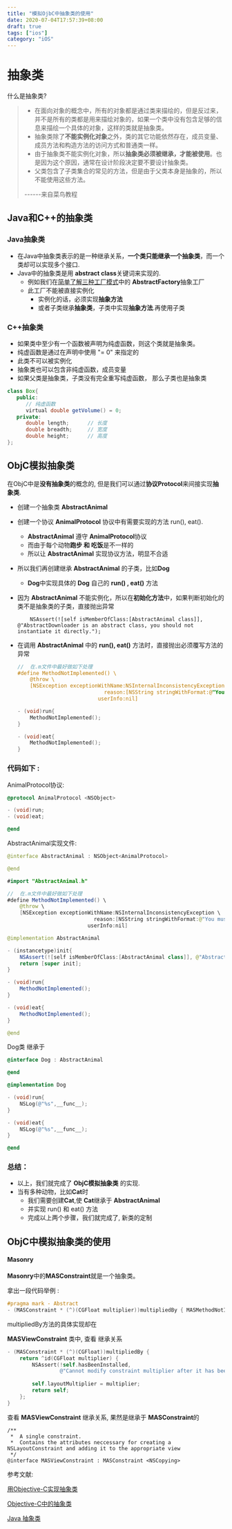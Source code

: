 ```yaml
---
title: "模拟OjbC中抽象类的使用"
date: 2020-07-04T17:57:39+08:00
draft: true
tags: ["ios"]
category: "iOS"
---
```


# 抽象类

什么是抽象类?

> - 在面向对象的概念中，所有的对象都是通过类来描绘的，但是反过来，并不是所有的类都是用来描绘对象的，如果一个类中没有包含足够的信息来描绘一个具体的对象，这样的类就是抽象类。
> - 抽象类除了**不能实例化对象**之外，类的其它功能依然存在，成员变量、成员方法和构造方法的访问方式和普通类一样。
> - 由于抽象类不能实例化对象，所以**抽象类必须被继承，才能被使用**。也是因为这个原因，通常在设计阶段决定要不要设计抽象类。
> - 父类包含了子类集合的常见的方法，但是由于父类本身是抽象的，所以不能使用这些方法。
>
> ------来自菜鸟教程



## Java和C++的抽象类

###  Java抽象类

- 在Java中抽象类表示的是一种继承关系，**一个类只能继承一个抽象类**，而一个类却可以实现多个接口.
- Java中的抽象类是用 **abstract class**关键词来实现的.
  - 例如我们在[简单了解三种工厂模式](https://zhangxiongfeiv.github.io)中的 **AbstractFactory**抽象工厂
  - 此工厂不能被直接实例化
    - 实例化的话，必须实现**抽象方法**
    - 或者子类继承**抽象类**，子类中实现**抽象方法**.再使用子类

### C++抽象类

- 如果类中至少有一个函数被声明为纯虚函数，则这个类就是抽象类。
- 纯虚函数是通过在声明中使用 "= 0" 来指定的
- 此类不可以被实例化
- 抽象类也可以包含非纯虚函数，成员变量
- 如果父类是抽象类，子类没有完全重写纯虚函数， 那么子类也是抽象类

```java
class Box{
   public:
      // 纯虚函数
      virtual double getVolume() = 0;
   private:
      double length;      // 长度
      double breadth;     // 宽度
      double height;      // 高度
};
```



## ObjC模拟抽象类

在ObjC中是**没有抽象类**的概念的, 但是我们可以通过**协议Protocol**来间接实现**抽象类**.

- 创建一个抽象类 **AbstractAnimal**

- 创建一个协议 **AnimalProtocol** 协议中有需要实现的方法 run(), eat().

  - **AbstractAnimal** 遵守 **AnimalProtocol**协议
  - 而由于每个动物**跑步 和 吃饭**是不一样的
  - 所以让 **AbstractAnimal** 实现协议方法，明显不合适

- 所以我们再创建继承 **AbstractAnimal** 的子类，比如**Dog**

  - **Dog**中实现具体的 **Dog** 自己的 **run() , eat()** 方法

- 因为 **AbstractAnimal** 不能实例化，所以在**初始化方法**中，如果判断初始化的类不是抽象类的子类，直接抛出异常

  ```objc
      NSAssert(![self isMemberOfClass:[AbstractAnimal class]], @"AbstractDownloader is an abstract class, you should not instantiate it directly.");
  ```

- 在调用 **AbstractAnimal** 中的 **run(), eat()** 方法时，直接抛出必须覆写方法的异常

  ```objective-c
  //  在.m文件中最好做如下处理
  #define MethodNotImplemented() \
      @throw \
      [NSException exceptionWithName:NSInternalInconsistencyException \
                              reason:[NSString stringWithFormat:@"You must override %@ in a subclass", NSStringFromSelector(_cmd)] \
                            userInfo:nil]
  
  - (void)run{
      MethodNotImplemented();
  }
  
  - (void)eat{
      MethodNotImplemented();
  }
  ```

  

### 代码如下 : 

AnimalProtocol协议:

```objective-c
@protocol AnimalProtocol <NSObject>

- (void)run;
- (void)eat;

@end
```

AbstractAnimal实现文件:

```java
@interface AbstractAnimal : NSObject<AnimalProtocol>

@end

#import "AbstractAnimal.h"

//  在.m文件中最好做如下处理
#define MethodNotImplemented() \
    @throw \
    [NSException exceptionWithName:NSInternalInconsistencyException \
                            reason:[NSString stringWithFormat:@"You must override %@ in a subclass", NSStringFromSelector(_cmd)] \
                          userInfo:nil]

@implementation AbstractAnimal

- (instancetype)init{
    NSAssert(![self isMemberOfClass:[AbstractAnimal class]], @"AbstractDownloader is an abstract class, you should not instantiate it directly.");
    return [super init];
}

- (void)run{
    MethodNotImplemented();
}

- (void)eat{
    MethodNotImplemented();
}

@end
```



Dog类 继承于 

```objective-c
@interface Dog : AbstractAnimal

@end

@implementation Dog

- (void)run{
    NSLog(@"%s",__func__);
}

- (void)eat{
    NSLog(@"%s",__func__);
}

@end
```



### 总结： 

- 以上，我们就完成了 **ObjC模拟抽象类** 的实现.
- 当有多种动物，比如**Cat**时
  - 我们需要创建**Cat**,使 **Cat**继承于 **AbstractAnimal**
  - 并实现 run() 和 eat() 方法
  - 完成以上两个步骤，我们就完成了, 新类的定制



## ObjC中模拟抽象类的使用

#### Masonry

**Masonry**中的**MASConstraint**就是一个抽象类。

拿出一段代码举例 : 

```objective-c
#pragma mark - Abstract
- (MASConstraint * (^)(CGFloat multiplier))multipliedBy { MASMethodNotImplemented(); }
```

multipliedBy方法的具体实现却在 

**MASViewConstraint** 类中, 查看 继承关系

```objective-c
- (MASConstraint * (^)(CGFloat))multipliedBy {
    return ^id(CGFloat multiplier) {
        NSAssert(!self.hasBeenInstalled,
                 @"Cannot modify constraint multiplier after it has been installed");
        
        self.layoutMultiplier = multiplier;
        return self;
    };
}
```

查看 **MASViewConstraint**  继承关系, 果然是继承于 **MASConstraint**的

```
/**
 *  A single constraint.
 *  Contains the attributes neccessary for creating a NSLayoutConstraint and adding it to the appropriate view
 */
@interface MASViewConstraint : MASConstraint <NSCopying>
```



参考文献:

[用Objective-C实现抽象类](http://www.veryitman.com/2019/04/21/用Objective-C实现抽象类/)

[Objective-C中的抽象类](https://www.jianshu.com/p/fa3705fac11f)

[Java 抽象类](https://www.runoob.com/java/java-abstraction.html)